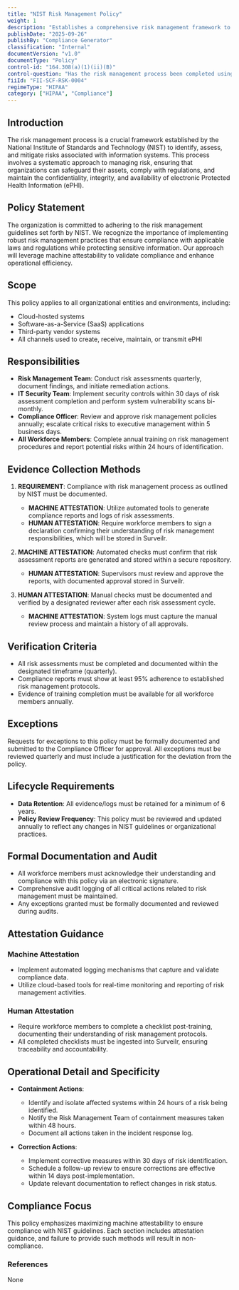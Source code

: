 ```yaml
---
title: "NIST Risk Management Policy"
weight: 1
description: "Establishes a comprehensive risk management framework to safeguard electronic Protected Health Information and ensure regulatory compliance."
publishDate: "2025-09-26"
publishBy: "Compliance Generator"
classification: "Internal"
documentVersion: "v1.0"
documentType: "Policy"
control-id: "164.308(a)(1)(ii)(B)"
control-question: "Has the risk management process been completed using IAW NIST Guidelines? (R)"
fiiId: "FII-SCF-RSK-0004"
regimeType: "HIPAA"
category: ["HIPAA", "Compliance"]
---
```


## Introduction

The risk management process is a crucial framework established by the National Institute of Standards and Technology (NIST) to identify, assess, and mitigate risks associated with information systems. This process involves a systematic approach to managing risk, ensuring that organizations can safeguard their assets, comply with regulations, and maintain the confidentiality, integrity, and availability of electronic Protected Health Information (ePHI).

## Policy Statement

The organization is committed to adhering to the risk management guidelines set forth by NIST. We recognize the importance of implementing robust risk management practices that ensure compliance with applicable laws and regulations while protecting sensitive information. Our approach will leverage machine attestability to validate compliance and enhance operational efficiency.

## Scope

This policy applies to all organizational entities and environments, including:

- Cloud-hosted systems
- Software-as-a-Service (SaaS) applications
- Third-party vendor systems
- All channels used to create, receive, maintain, or transmit ePHI

## Responsibilities

- **Risk Management Team**: Conduct risk assessments quarterly, document findings, and initiate remediation actions.
- **IT Security Team**: Implement security controls within 30 days of risk assessment completion and perform system vulnerability scans bi-monthly.
- **Compliance Officer**: Review and approve risk management policies annually; escalate critical risks to executive management within 5 business days.
- **All Workforce Members**: Complete annual training on risk management procedures and report potential risks within 24 hours of identification.

## Evidence Collection Methods

1. **REQUIREMENT**: Compliance with risk management process as outlined by NIST must be documented.
   - **MACHINE ATTESTATION**: Utilize automated tools to generate compliance reports and logs of risk assessments.
   - **HUMAN ATTESTATION**: Require workforce members to sign a declaration confirming their understanding of risk management responsibilities, which will be stored in Surveilr.

2. **MACHINE ATTESTATION**: Automated checks must confirm that risk assessment reports are generated and stored within a secure repository.
   - **HUMAN ATTESTATION**: Supervisors must review and approve the reports, with documented approval stored in Surveilr.

3. **HUMAN ATTESTATION**: Manual checks must be documented and verified by a designated reviewer after each risk assessment cycle.
   - **MACHINE ATTESTATION**: System logs must capture the manual review process and maintain a history of all approvals.

## Verification Criteria

- All risk assessments must be completed and documented within the designated timeframe (quarterly).
- Compliance reports must show at least 95% adherence to established risk management protocols.
- Evidence of training completion must be available for all workforce members annually.

## Exceptions

Requests for exceptions to this policy must be formally documented and submitted to the Compliance Officer for approval. All exceptions must be reviewed quarterly and must include a justification for the deviation from the policy.

## Lifecycle Requirements

- **Data Retention**: All evidence/logs must be retained for a minimum of 6 years.
- **Policy Review Frequency**: This policy must be reviewed and updated annually to reflect any changes in NIST guidelines or organizational practices.

## Formal Documentation and Audit

- All workforce members must acknowledge their understanding and compliance with this policy via an electronic signature.
- Comprehensive audit logging of all critical actions related to risk management must be maintained.
- Any exceptions granted must be formally documented and reviewed during audits.

## Attestation Guidance

### Machine Attestation
- Implement automated logging mechanisms that capture and validate compliance data.
- Utilize cloud-based tools for real-time monitoring and reporting of risk management activities.

### Human Attestation
- Require workforce members to complete a checklist post-training, documenting their understanding of risk management protocols.
- All completed checklists must be ingested into Surveilr, ensuring traceability and accountability.

## Operational Detail and Specificity

- **Containment Actions**:
  - Identify and isolate affected systems within 24 hours of a risk being identified.
  - Notify the Risk Management Team of containment measures taken within 48 hours.
  - Document all actions taken in the incident response log.

- **Correction Actions**:
  - Implement corrective measures within 30 days of risk identification.
  - Schedule a follow-up review to ensure corrections are effective within 14 days post-implementation.
  - Update relevant documentation to reflect changes in risk status.

## Compliance Focus

This policy emphasizes maximizing machine attestability to ensure compliance with NIST guidelines. Each section includes attestation guidance, and failure to provide such methods will result in non-compliance.

### References

None